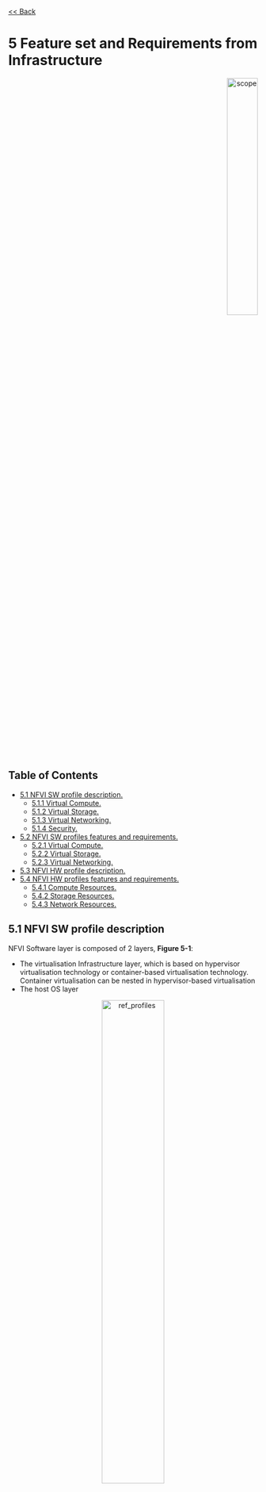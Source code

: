 [<< Back](../../ref_model)
# 5 Feature set and Requirements from Infrastructure
<p align="right"><img src="../figures/bogo_lsf.png" alt="scope" title="Scope" width="35%"/></p>

## Table of Contents
* [5.1 NFVI SW profile description.](#5.1)
  * [5.1.1 Virtual Compute.](#5.1.1)
  * [5.1.2 Virtual Storage.](#5.1.2)
  * [5.1.3 Virtual Networking.](#5.1.3)
  * [5.1.4 Security.](#5.1.4)
* [5.2 NFVI SW profiles features and requirements.](#5.2)
  * [5.2.1 Virtual Compute.](#5.2.1)
  * [5.2.2 Virtual Storage.](#5.2.2)
  * [5.2.3 Virtual Networking.](#5.2.3)
* [5.3 NFVI HW profile description.](#5.3)
* [5.4 NFVI HW profiles features and requirements.](#5.4)
  * [5.4.1 Compute Resources.](#5.4.1)
  * [5.4.2 Storage Resources.](#5.4.2)
  * [5.4.3 Network Resources.](#5.4.3)

<a name="5.1"></a>
## 5.1 NFVI SW profile description

NFVI Software layer is composed of 2 layers, **Figure 5-1**:
- The virtualisation Infrastructure layer, which is based on hypervisor virtualisation technology or container-based virtualisation technology. Container virtualisation can be nested in hypervisor-based virtualisation
- The host OS layer

<p align="center"><img src="../figures/ch05_nfvi_layers_sw_profile.PNG" alt="ref_profiles" title="Layers of Software Profile" width="50%"/></p>
<p align="center"><b>Figure 5-1:</b> NFVI software layers.</p>

For a host (compute node or physical server), the virtualisation layer is an abstraction layer between hardware components (compute, storage, and network resources) and virtual resources allocated to VNFC. Each VNFC generally maps 1:1 against a single VM or a single container/pod. **Figure 5-2** represents the virtual resources (virtual compute, virtual network, and virtual storage) allocated to VNFC and managed by the VIM.

<p align="center"><img src="../figures/ch05_b_ref_profile.PNG" alt="b_ref_profile" title="Reference Profile" width="70%"/></p>
<p align="center"><b>Figure 5-2:</b> NFVI- Virtual resources.</p>

Depending on the requirements of VNFs, a VNFC will be deployed with a NFVI instance type and an appropriate compute flavour. A NFVI instance type is defined by a NFVI SW profile and a NFVI HW profile. A NFVI SW profile is a set of features, capabilities, and metrics offered by an NFVI SW layer. **Figure 5-3** depicts a high level view of the Basic and Network Intensive <!-- and Compute Intensive Instance --> Types.

<p align="center"><img src="../figures/RM_chap5_fig_5_3_SW_profile.png" alt="ref_profiles" title="Reference Profiles" width="80%"/></p>
<p align="center"><b>Figure 5-3:</b> NFVI Instance Types.</p>



The following sections detail the NFVI SW profile features per type of virtual resource. The list of these features will evolve over time.

<a name="5.1.1"></a>
### 5.1.1 Virtual Compute

**Table 5-1** and **Table 5-2** depict the features related to virtual compute.

| .conf | Feature | Type  | Description |
|------------------|----------------|----------------|------------------------------------------------------------------------------------------------|
| nfvi.com.cfg.001 | CPU allocation ratio  | Value | Number of virtual cores per physical core  |
| nfvi.com.cfg.002 | NUMA awareness | Yes/No  | Support of NUMA at the virtualization layer  |
| nfvi.com.cfg.003 | CPU pinning capability  | Yes/No | Binds a process/vCPU to a physical core or SMT thread  |
| nfvi.com.cfg.004 | Huge Pages  | Yes/No | Ability to manage huge pages of memory |

<p align="center"><b>Table 5-1:</b> Virtual Compute features.</p>

| .conf | Feature | Type  | Description |
|------------------|----------------|----------------|------------------------------------------------------------------------------------------------|
| nfvi.com.acc.cfg.001 | _**Editor Note:** To be worked on_ |  | |

<p align="center"><b>Table 5-2:</b> Virtual Compute Acceleration features.</p>

<a name="5.1.2"></a>
### 5.1.2 Virtual Storage

**Table 5-3** and **Table 5-4** depict the features related to virtual storage.

| .conf | Feature | Type  | Description |
|------------------|----------------|----------------|------------------------------------------------------------------------------------------------|
| nfvi.stg.cfg.001 | Storage Types | Yes/No   | Support of Storage types described in the catalogue |
| nfvi.stg.cfg.002 | Storage Block | Yes/No  | |
| nfvi.stg.cfg.003 | Storage Object | Yes/No | |
| nfvi.stg.cfg.004 | Storage with replication | Yes/No | |
| nfvi.stg.cfg.005 | Storage with encryption | Yes/No | |

<p align="center"><b>Table 5-3:</b> Virtual Storage features.</p>

| .conf | Feature | Type  | Description |
|------------------|----------------|----------------|------------------------------------------------------------------------------------------------|
| nfvi.stg.acc.cfg.001 | Storage IOPS oriented | Yes/No   |   |
| nfvi.stg.acc.cfg.002 | Storage capacity oriented | Yes/No   |   |

<p align="center"><b>Table 5-4:</b> Virtual Storage Acceleration features.</p>

<a name="5.1.3"></a>
### 5.1.3 Virtual Networking

**Table 5-5** and **Table 5-6** depict the features related to virtual networking.

| .conf | Feature | Type  | Description |
|------------------|----------------|----------------|------------------------------------------------------------------------------------------------|
| nfvi.net.cfg.001 | vNIC interface | IO virtualisation | e.g. virtio1.1 |
| nfvi.net.cfg.002 | Overlay protocol | Protocols | The overlay network encapsulation protocol needs to enable ECMP in the underlay to take advantage of the scale-out features of the network fabric. |
| nfvi.net.cfg.003 | NAT |  Yes/No |  Support of Network Address Translation |
| nfvi.net.cfg.004 | Security Groups | Yes/No  | Set of rules managing incoming and outgoing network traffic |
| nfvi.net.cfg.005 | SFC  |Yes/No   |  Support of Service Function Chaining |
| nfvi.net.cfg.006 | Traffic patterns symmetry | Yes/No  | Traffic patterns should be optimal, in terms of packet flow. North-south traffic shall not be concentrated in specific elements in the architecture, making those critical choke-points, unless strictly necessary (i.e. when NAT 1:many is required). |

<p align="center"><b>Table 5-5:</b> Virtual Networking features.</p>

| .conf | Feature | Type  | Description |
|------------------|----------------|----------------|------------------------------------------------------------------------------------------------|
| nfvi.net.acc.cfg.001 | vSwitch optimisation | Yes/No and SW Optimisation | e.g. DPDK. |
| nfvi.net.acc.cfg.002 | Support of HW offload | Yes/No | e.g. support of SmartNic. |
| nfvi.net.acc.cfg.003 | Crypto acceleration | Yes/No |  |
| nfvi.net.acc.cfg.004 | Crypto Acceleration Interface |Yes/No | |

<p align="center"><b>Table 5-6:</b> Virtual Networking Acceleration features.</p>

<a name="5.1.4"></a>
### 5.1.4 Security
_**Comment:** To be worked on._

<a name="5.2"></a>
## 5.2 NFVI SW profiles features and requirements

This section will detail NFVI SW profiles and associated configurations for the 2 types of NFVI instances: Basic and Network intensive. <!-- and Compute intensive. -->

<a name="5.2.1"></a>
### 5.2.1 Virtual Compute

**Table 5-7** depicts the features and configurations related to virtual compute for the 3 types of reference NFVI instances.

| .conf | Feature | Type  | Basic | Network Intensive | 
|------------------|----------------|----------------|----------------|----------------|
| nfvi.com.cfg.001 | CPU allocation ratio  | value | 4:1 | 1:1  |
| nfvi.com.cfg.002 | NUMA awareness | Yes/No  | N | Y |
| nfvi.com.cfg.003 | CPU pinning capability | Yes/No  | N | Y |
| nfvi.com.cfg.004 | Huge Pages  | Yes/No  | N | Y |
<!--
| .conf | Feature | Type  | Basic | Network Intensive | Compute Intensive |
|------------------|----------------|----------------|----------------|----------------|----------------|
| nfvi.com.cfg.001 | CPU allocation ratio  | value | 4:1 | 1:1  | 1:1 |
| nfvi.com.cfg.002 | NUMA awareness | Yes/No  | N | Y | Y |
| nfvi.com.cfg.003 | CPU pinning capability | Yes/No  | N | Y | Y |
| nfvi.com.cfg.004 | Huge Pages  | Yes/No  | N | Y | Y |
-->
<p align="center"><b>Table 5-7:</b> Virtual Compute features and configuration for the 3 types of SW profiles.</p>

**Table 5-8** will gather virtual compute acceleration features. It will be filled over time.

| .conf | Feature | Type  | Basic | Network Intensive |
|------------------|----------------|----------------|----------------|----------------|
| nfvi.com.acc.cfg.001 | _**Editor Note:** To be worked on_ |  | |

<p align="center"><b>Table 5-8:</b> Virtual Compute Acceleration features.</p>

<a name="5.2.2"></a>
### 5.2.2 Virtual Storage

**Table 5-9** and **Table 5-10** depict the features and configurations related to virtual storage for the 3 types of reference NFVI instances.
<!--
| .conf | Feature | Type  | Basic | Network Intensive | Compute Intensive |
|------------------|----------------|----------------|----------------|----------------|----------------|
| nfvi.stg.cfg.001 | Catalogue storage Types | Yes/No | Y  | Y  | Y |
| nfvi.stg.cfg.002 | Storage Block | Yes/No | Y | Y |Y  |
| nfvi.stg.cfg.003 | Storage Object |Yes/No  | Y | Y | Y |
| nfvi.stg.cfg.004 | Storage with replication | Yes/No | N | Y | Y |
| nfvi.stg.cfg.005 | Storage with encryption |Yes/No | Y | Y | Y |
-->
| .conf | Feature | Type  | Basic | Network Intensive |
|------------------|----------------|----------------|----------------|----------------|
| nfvi.stg.cfg.001 | Catalogue storage Types | Yes/No | Y  | Y  |
| nfvi.stg.cfg.002 | Storage Block | Yes/No | Y | Y |
| nfvi.stg.cfg.003 | Storage Object |Yes/No  | Y | Y |
| nfvi.stg.cfg.004 | Storage with replication | Yes/No | N | Y |
| nfvi.stg.cfg.005 | Storage with encryption |Yes/No | Y | Y |
<p align="center"><b>Table 5-9:</b> Virtual Storage features and configuration for the 3 types of SW profiles.</p>

**Table 5-10** depicts the features related to Virtual storage Acceleration
<!--
| .conf | Feature | Type  | Basic | Network Intensive | Compute Intensive |
|------------------|----------------|----------------|----------------|----------------|----------------|
| nfvi.stg.acc.cfg.001 | Storage IOPS oriented | Yes/No | N | Y | Y |
| nfvi.stg.acc.cfg.002 | Storage capacity oriented |  Yes/No| N | N | Y |
-->
| .conf | Feature | Type  | Basic | Network Intensive |
|------------------|----------------|----------------|----------------|----------------|
| nfvi.stg.acc.cfg.001 | Storage IOPS oriented | Yes/No | N | Y |
| nfvi.stg.acc.cfg.002 | Storage capacity oriented |  Yes/No| N | N |
<p align="center"><b>Table 5-10:</b> Virtual Storage Acceleration features.</p>

<a name="5.2.3"></a>
### 5.2.3 Virtual Networking

**Table 5-11** and **Table 5-12** depict the features and configurations related to virtual networking for the 3 types of reference NFVI instances.
<!--
| .conf | Feature | Type  | Basic | Network Intensive | Compute Intensive |
|------------------|----------------|----------------|----------------|----------------|----------------|
| nfvi.net.cfg.001 | vNIC interface | IO virtualisation | virtio1.1 |  virtio1.1* |  virtio1.1 |
| nfvi.net.cfg.002 | Overlay protocol | Protocols  | VXLAN, MPLSoUDP, GENEVE, other |  VXLAN, MPLSoUDP, GENEVE, other |VXLAN, MPLSoUDP, GENEVE, other |
| nfvi.net.cfg.003 | NAT | Yes/No  | Y | Y | Y |
| nfvi.net.cfg.004 | Security Group | Yes/No  | Y | Y | Y |
| nfvi.net.cfg.005 | SFC support | Yes/No  | N | Y | Y |
| nfvi.net.cfg.006 | Traffic patterns symmetry | Yes/No  | Y | Y | Y |
-->

| .conf            | Feature        | Type           | Basic          | Network Intensive |
|------------------|----------------|----------------|----------------|----------------|
| nfvi.net.cfg.001 | vNIC interface            | IO virtualisation | virtio1.1 |  virtio1.1* |
| nfvi.net.cfg.002 | Overlay protocol          | Protocols         | VXLAN, MPLSoUDP, GENEVE, other |
| nfvi.net.cfg.003 | NAT                       | Yes/No            | Y | Y |
| nfvi.net.cfg.004 | Security Group            | Yes/No            | Y | Y |
| nfvi.net.cfg.005 | SFC support               | Yes/No            | N | Y |
| nfvi.net.cfg.006 | Traffic patterns symmetry | Yes/No            | Y | Y |
*[VNF Transtion Guidelines.](../chapters/appendix-a.md) might have other interfaces (such as SR-IOV VFs to be directly passed to VNFC) or NIC-specific drivers on guest machines transiently allowed until mature enough solutions are available with a similar efficiency level (for example regarding CPU and energy consumption).

<p align="center"><b>Table 5-11:</b> Virtual Networking features and configuration for the 3 types of SW profiles.</p>
<!--
| .conf | Feature | Type  | Basic | Network Intensive | Compute Intensive |
|------------------|----------------|----------------|----------------|----------------|----------------|
| nfvi.net.acc.cfg.001 | vSwitch optimisation | Yes/No and SW Optimisation | N | Y, DPDK | Y, DPDK |
| nfvi.net.acc.cfg.002 | Support of HW offload | Yes/No | N | Y, support of SmartNic |Y, support of SmartNic |
| nfvi.net.acc.cfg.003 | Crypto acceleration | Yes/No | N  | Y | Y |
| nfvi.net.acc.cfg.004 | Crypto Acceleration Interface | Yes/No | N  | Y | Y |
-->

| .conf | Feature | Type  | Basic | Network Intensive |
|------------------|----------------|----------------|----------------|----------------|
| nfvi.net.acc.cfg.001 | vSwitch optimisation | Yes/No and SW Optimisation | N | Y, DPDK |
| nfvi.net.acc.cfg.002 | Support of HW offload | Yes/No | N | Y, support of SmartNic |
| nfvi.net.acc.cfg.003 | Crypto acceleration | Yes/No | N  | Y |
| nfvi.net.acc.cfg.004 | Crypto Acceleration Interface | Yes/No | N  | Y |
<p align="center"><b>Table 5-12:</b> Virtual Networking Acceleration features.</p>

<a name="5.3"></a>
## 5.3 NFVI HW profile description

The support of a variety of different workload types, each with different (sometimes conflicting) compute, storage, and network characteristics, including accelerations and optimizations, drives the need to aggregate these characteristics as a hardware (host) profile and capabilities. A host profile is essentially a “personality” assigned to a compute host (physical server, also known as compute host, host, node, or pServer). The host profiles and related capabilities consist of the intrinsic compute host capabilities (such as #CPUs (sockets), # of cores/CPU, RAM, local disks and their capacity, etc.), and capabilities enabled in hardware/BIOS, <!--software (VIM, Hypervisor, Operating System),--> specialised hardware (such as accelerators), the underlay networking, and storage.

This chapter defines a simplified host, host profile and related capabilities model associated with each of the different NFVI hardware profile and related capabilities; some of these profiles and capability parameters are shown in **Figure 5-4**.

<p align="center"><img src="../figures/RM_chap5_fig_5_4_HW_profile.png" alt="ref_hw_profiles" title="Reference HW Profiles" width="100%"/></p>
<p align="center"><b>Figure 5-4:</b> NFVI hardware profiles and host associated capabilities.</p>

The host profile model and configuration parameters (hereafter for simplicity simply "host profile") will be used in the **Reference Architecture** to define different hardware profiles. The host profiles can be considered to be the set of EPA-related (Enhanced Performance Awareness) configurations on NFVI resources.
>Please note that in this chapter we shall not list all of the EPA-related configuration parameters.

A software profile (see **Chapter 4**, **5.1 and 5.2**) defines the characteristics of NFVI SW of which Virtual Machines or Containers will be deployed on. A many to many relationship exists between software profiles and host profiles. A given host can only be assigned a single host profile; a host profile can be assigned to multiple hosts. Different Cloud Service Providers (CSP) may use different naming standards for their host profiles.

The following naming convention is used in this document:

`<host profile name>:: <”hp”><numeral host profile sequence #>`

When a software profile is associated with a host profile,  a qualified name can be used as specified below. _**For Example:** for software profile “n” (network intensive) the above host profile name would be “n-hp1”_.

`<qualified host profile>:: <software profile><”-“><”hp”><numeral host profile sequence #>`

<p align="center"><img src="../figures/Chapter-6-HW-SW-Profile-Diagram_v2.png" alt="HW-Profile-SW-Flavour" Title="HW Profile and SW Profile relationship" width="85%"/></p>
<p align="center"><b>Figure 5-5:</b> Generic Hardware Profile, Software Flavour, Physical server relationship.</p>

**Figure 5-5** shows a simplistic depiction of the relationship between Hardware profile, Software Profile, Physical server, and virtual compute. In the diagram the resource pool, a logical construct, depicts all physical hosts that have been configured as per a given host profile; there is one resource pool for each hardware profile.
>_Please note resource pools are not OpenStack host aggregates._

The host profile and capabilities include:
1. **# of CPUs (sockets)**: is the #of CPUs installed on the physical server.
1. **# of cores/CPU**: is the number of cores on each of the CPUs of the physical server.
1. **RAM (GB)**: is the amount of RAM installed on the pysical server.
1. **Local Disk Capacity**: is the # of local disks and teh capacity of the disks installed on the physical server.
1. **SMT/HT (SMT: Simultaneous Multithreading/ HT: Hyper Threading)**: Enabled on all physical servers. Gets multiple threads per physical core. Always ON. Configured in the host.
1. **NUMA (Non-Uniform Memory Access)**: Indicates that vCPU will be on a Socket that is aligned with the associated NIC card and memory. Important for performance optimized VNFs. Configured in the host.
1. **SR-IOV (Single-Root Input/Output Virtualisation)**: Configure PCIe ports to enable SR-IOV.
1. **smartNIC (aka Intelligent Server Adaptors)**: Accelerated virtual switch using smartNIC
1. **Cryptography Accelerators**: such as AES-NI, SIMD/AVX, QAT.
1. **Security features**: such as TRusted Platform Module (TPM).

<!--1. **CPU Oversubscription Ratio**: is based on the number of threads available. For example, on a 2CPU, 24-core host with SMT/HT, there are 96 vCPUs with 1:1 CPU Ratio and 192 vCPUs with 2:1 CPU Ratio. NOTE: While the oversubscription ratio is specified in the Virtual Infrastructure MAnager (VIM), once assigned it becomes part of the host personality and hence will be treated as part of the host profile and capabilities. -->
<!--1. **DPDK (Data Plane Development Kit)**: Accelerated virtual switch using Data Plan Development Kit (DPDK) -->
<!--1. **CPU Pinning**: vCPU is pinned to a physical core and dedicated to the requesting VM. Configured in VIM and Hypervisor.-->
<!--1. **Huge Pages**: By default, CPUs allocate RAM in 4K chunks. Huge Pages can be enabled to allocate in larger Chunks (such as 2MB, 1GB). This helps improve performance in some cases. Configured in the Operating System. -->

The following model, **Figure 5-6**, depicts the essential characteristics of a host that are of interest in specifying a host profile. The host (physical server) is composed of compute, network, and storage resources. The compute resources are composed of physical CPUs (aka CPU sockets or sockets) and memory (RAM). The network resources and storage resources are similarly modelled.

<p align="center"><img src="../figures/ch06_generic_model.PNG" alt="generic_model" title="Generic Model" width="100%"/></p>
<p align="center"><b>Figure 5-6:</b> Generic model of a compute host for use in Host Profile configurations.</p>

The hardware (host) profile properties are specified in the following sub-sections. The following diagram (**Figure 5-7**) pictorially represents a high-level abstraction of a physical server (host).

<p align="center"><img src="../figures/ch06_ref_hw_profile.PNG" alt="reference_hw_profile" title="Reference HW Profile" width="65%"/></p>
<p align="center"><b>Figure 5-7:</b> Generic model of a compute host for use in Host Profile configurations.</p>

<a name="5.4"></a>
## 5.4 NFVI HW profiles features and requirements.

The configurations specified in here will be used in specifying the actual hardware profile configurations for each of the NFVI hardware profile types depicted in **Figure 5-4**.

<a name="5.4.1"></a>
### 5.4.1 Compute Resources

| Reference | Feature | Description | Basic Type | Network Intensive |
|---------------------|-----------|---------------------------|--------|--------|
| nfvi.hw.cpu.cfg.001 | Number of CPU (Sockets) | This determines the minimum number of CPU sockets within each host | 2| 2|
| nfvi.hw.cpu.cfg.002 | Number of Cores per CPU | This determines the number of cores needed per each CPU. | 20 | 20 |
| nfvi.hw.cpu.cfg.003 | NUMA | NUMA support and BIOS configured to enable NUMA | N | Y |
| nfvi.hw.cpu.cfg.004 | Simultaneous Multithreading/Hyperthreading (SMT/HT) | This allows a CPU to work multiple streams of data simultaneously | Y | Y|
<!--
| Reference | Feature | Description | Basic Type | Network Intensive | Compute Intensive |
|---------------------|-----------|---------------------------|--------|--------|--------|
| nfvi.hw.cpu.cfg.001 | Number of CPU (Sockets) | This determines the minimum number of CPU sockets within each host | 2| 2| 2 |
| nfvi.hw.cpu.cfg.002 | Number of Cores per CPU | This determines the number of cores needed per each CPU. | 20 | 20 | 20 |
| nfvi.hw.cpu.cfg.003 | NUMA | NUMA support and BIOS configured to enable NUMA | N | Y | Y |
| nfvi.hw.cpu.cfg.004 | Simultaneous Multithreading/Hyperthreading (SMT/HT) | This allows a CPU to work multiple streams of data simultaneously | Y | Y| Y |
-->

<!--
| nfvi.hw.cpu.cfg.005 | CPU Pinning |  | N | Y | Y
| nfvi.hw.cpu.cfg.006 | CPU Oversubscription Ratio* |  | n:1 | 1:1 | 1:1
| nfvi.hw.cpu.cfg.007 | Hugepages* |  | N | Y | Y
-->

<p align="center"><b>Table 5-13:</b> Minimum Compute resources configuration parameters.</p>

<!--
> _*These features are not set at the physical server BIOS_
-->

<a name="5.4.1.1"></a>
#### 5.4.1.1 Compute Acceleration Hardware Specifications

| Reference | Feature | Description | Basic Type | Network Intensive |
|---------------------|-----------|--------------|--------|--------|
| nfvi.hw.cac.cfg.001 | GPU | GPU | N | N |
<!--
| Reference | Feature | Description | Basic Type | Network Intensive | Compute Intensive |
|---------------------|-----------|--------------|--------|--------|--------|
| nfvi.hw.cac.cfg.001 | GPU | GPU | N | N | Y |
-->

<p align="center"><b>Table 5-14:</b> Compute acceleration configuration specifications.</p>


<a name="5.4.2"></a>
### 5.4.2 Storage Configurations

| Reference | Feature | Description | Basic Type | Network Intensive |
|---------------------|-----------|---------------------------|--------|--------|
| nfvi.hw.stg.hdd.cfg.001* | Local Storage HDD | Hard Disk Drive |  |  |
| nfvi.hw.stg.ssd.cfg.002* | Local Storage SSD | Solid State Drive | Recommended | Recommended |
<!--
| Reference | Feature | Description | Basic Type | Network Intensive | Compute Intensive |
|---------------------|-----------|---------------------------|--------|--------|--------|
| nfvi.hw.stg.hdd.cfg.001* | Local Storage HDD | Hard Disk Drive |  |  |  |
| nfvi.hw.stg.ssd.cfg.002* | Local Storage SSD | Solid State Drive | Recommended | Recommended |Recommended |
-->

<p align="center"><b>Table 5-15:</b> Storage configuration specification.</p>

> _*This specified local storage configurations including # and capacity of storage drives._

<a name="5.4.3"></a>
### 5.4.3 Network Resources

<a name="5.4.3.1"></a>
#### 5.4.3.1 NIC configurations

| Reference | Feature | Description | Basic Type | Network Intensive |
|---------------------|-----------|---------------------------|--------|--------|
| nfvi.hw.nic.cfg.001 | NIC Ports | Total Number of NIC Ports available in the host | 4 | 4 |
| nfvi.hw.nic.cfg.002 | Port Speed | Port speed specified in Gbps (minimum values) | 10 | 25 |
<!--
| Reference | Feature | Description | Basic Type | Network Intensive | Compute Intensive |
|---------------------|-----------|---------------------------|--------|--------|--------|
| nfvi.hw.nic.cfg.001 | NIC Ports | Total Number of NIC Ports available in the host | 4 | 4 | 4 |
| nfvi.hw.nic.cfg.002 | Port Speed | Port speed specified in Gbps (minimum values) | 10 | 25 | 25 |
-->

<p align="center"><b>Table 5-16:</b> Minimum NIC configuration specification.</p>

<a name="5.4.3.2"></a>
#### 5.4.3.2 PCIe Configurations

| Reference | Feature | Description | Basic Type | Network Intensive |
|---------------------|-----------|---------------------------|--------|--------|
| nfvi.hw.pci.cfg.001 | PCIe slots | Number of PCIe slots available in the host | 8 | 8 |
| nfvi.hw.pci.cfg.002 | PCIe speed |  | Gen 3 | Gen 3 |
| nfvi.hw.pci.cfg.003 | PCIe Lanes |  | 8 | 8 |
<!--
| Reference | Feature | Description | Basic Type | Network Intensive | Compute Intensive |
|---------------------|-----------|---------------------------|--------|--------|--------|
| nfvi.hw.pci.cfg.001 | PCIe slots | Number of PCIe slots available in the host | 8 | 8 | 8 |
| nfvi.hw.pci.cfg.002 | PCIe speed |  | Gen 3 | Gen 3 | Gen 3 |
| nfvi.hw.pci.cfg.003 | PCIe Lanes |  | 8 | 8 | 8 |
-->

<p align="center"><b>Table 5-17:</b> PCIe configuration specification.</p>

<!--
<a name="5.4.3.3"></a>
#### 5.4.3.3 Network Bond Configurations

| Reference* | Feature | Description | Basic Type | Network Intensive | Compute Intensive |
|---------------------|-----------|---------------------------|--------|--------|--------|
| nfvi.hw.bdc.cfg.001 | Bonded VLAN ports |  | Y | Y | Y |

<p align="center"><b>Table 6-5:</b> Network bond configuration specifications.</p>

> _*Repeat Configuration for each Bond and specify use._
-->

<a name="5.4.3.3"></a>
#### 5.4.3.3 Network Acceleration Configurations

| Reference | Feature | Description | Basic Type | Network Intensive |
|---------------------|-----------|---------------------------|--------|--------|
| nfvi.hw.nac.cfg.001 | Cryptographic Acceleration | IPSec, Crypto |  N | Optional |
| nfvi.hw.nac.cfg.002 | SmartNIC | A SmartNIC that is used to offload network functionality to hardware | N | Optional  |
| nfvi.hw.nac.cfg.003 | Compression |  |  |
<!--
| Reference | Feature | Description | Basic Type | Network Intensive | Compute Intensive |
|---------------------|-----------|---------------------------|--------|--------|--------|
| nfvi.hw.nac.cfg.001 | Cryptographic Acceleration | IPSec, Crypto |  N | Optional | Optional |
| nfvi.hw.nac.cfg.002 | SmartNIC | A SmartNIC that is used to offload network functionality to hardware | N | Optional  | Optional |
| nfvi.hw.nac.cfg.003 | Compression |  |  |  |
-->

<p align="center"><b>Table 5-18:</b> Network acceleration configuration specification.</p>
